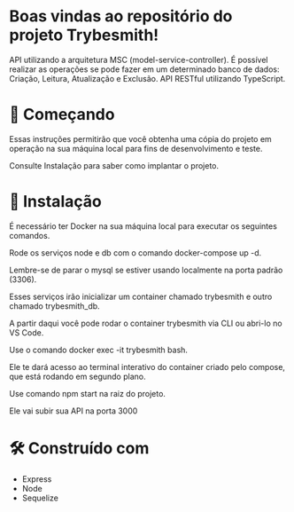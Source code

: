 # Boas vindas ao repositório do projeto Trybesmith!

API utilizando a arquitetura MSC (model-service-controller). É possível realizar as operações se pode fazer em um determinado banco de dados: Criação, Leitura, Atualização e Exclusão. API RESTful utilizando TypeScript.

# 🚀 Começando

Essas instruções permitirão que você obtenha uma cópia do projeto em operação na sua máquina local para fins de desenvolvimento e teste.

Consulte Instalação para saber como implantar o projeto.

# 🔧 Instalação

É necessário ter Docker na sua máquina local para executar os seguintes comandos.

Rode os serviços node e db com o comando docker-compose up -d.

Lembre-se de parar o mysql se estiver usando localmente na porta padrão (3306).

Esses serviços irão inicializar um container chamado trybesmith e outro chamado trybesmith_db.

A partir daqui você pode rodar o container trybesmith via CLI ou abri-lo no VS Code.

Use o comando docker exec -it trybesmith bash.

Ele te dará acesso ao terminal interativo do container criado pelo compose, que está rodando em segundo plano.

Use comando npm start na raiz do projeto.

Ele vai subir sua API na porta 3000

# 🛠️ Construído com

* Express
* Node
* Sequelize
